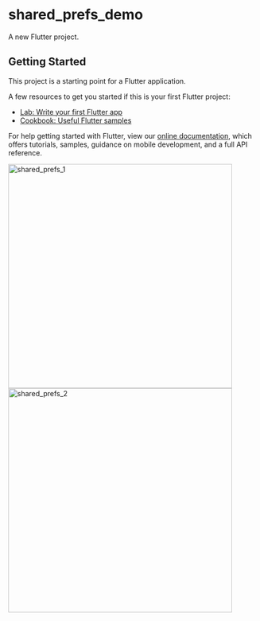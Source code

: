 # shared_prefs_demo

A new Flutter project.

## Getting Started

This project is a starting point for a Flutter application.

A few resources to get you started if this is your first Flutter project:

- [Lab: Write your first Flutter app](https://flutter.dev/docs/get-started/codelab)
- [Cookbook: Useful Flutter samples](https://flutter.dev/docs/cookbook)

For help getting started with Flutter, view our
[online documentation](https://flutter.dev/docs), which offers tutorials,
samples, guidance on mobile development, and a full API reference.

<img width="450" alt="shared_prefs_1" src="https://user-images.githubusercontent.com/82129639/135192892-95178fdb-380c-4b02-bc08-65e23b60c31d.png">
<img width="450" alt="shared_prefs_2" src="https://user-images.githubusercontent.com/82129639/135193114-4a38779c-cc24-4808-9c24-7fc698ea6371.png">


